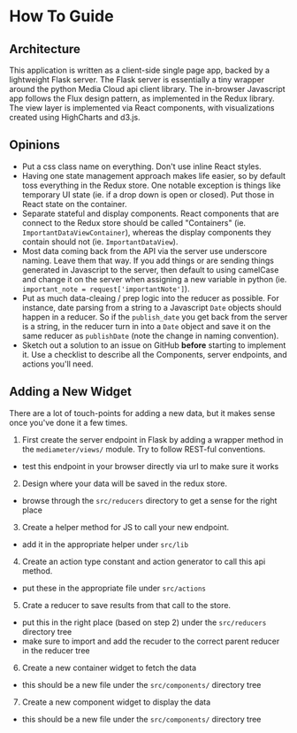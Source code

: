 How To Guide
============

Architecture
------------

This application is written as a client-side single page app, backed by a lightweight 
Flask server. The Flask server is essentially a tiny wrapper around the python Media 
Cloud api client library.  The in-browser Javascript app follows the Flux design pattern, 
as implemented in the Redux library.  The view layer is implemented via React components, 
with visualizations created using HighCharts and d3.js.

Opinions
--------

 * Put a css class name on everything.  Don't use inline React styles.
 * Having one state management approach makes life easier, so by default toss everything 
   in the Redux store.  One notable exception is things like temporary UI state (ie. if a drop 
   down is open or closed).  Put those in React state on the container.
 * Separate stateful and display components.  React components that are connect to the Redux store
   should be called "Containers" (ie. `ImportantDataViewContainer`), whereas the display components they
   contain should not (ie. `ImportantDataView`).
 * Most data coming back from the API via the server use underscore naming.  Leave them that way.  If you add
   things or are sending things generated in Javascript to the server, then default to using camelCase and change it on
   the server when assigning a new variable in python (ie. `important_note = request['importantNote']`).
 * Put as much data-cleaing / prep logic into the reducer as possible.  For instance, date parsing from a string
   to a Javascript `Date` objects should happen in a reducer.  So if the `publish_date` you get back from the server
   is a string, in the reducer turn in into a `Date` object and save it on the same reducer as `publishDate` (note the
   change in naming convention).
 * Sketch out a solution to an issue on GitHub **before** starting to implement it.  Use a checklist to describe
   all the Components, server endpoints, and actions you'll need.

Adding a New Widget
-------------------

There are a lot of touch-points for adding a new data, but it makes sense once you've done 
it a few times.

1. First create the server endpoint in Flask by adding a wrapper method in the `mediameter/views/` 
module.  Try to follow REST-ful conventions.
  * test this endpoint in your browser directly via url to make sure it works
2. Design where your data will be saved in the redux store.
  * browse through the `src/reducers` directory to get a sense for the right place
3. Create a helper method for JS to call your new endpoint.
  * add it in the appropriate helper under `src/lib`
4. Create an action type constant and action generator to call this api method.
  * put these in the appropriate file under `src/actions`
5. Crate a reducer to save results from that call to the store.
  * put this in the right place (based on step 2) under the `src/reducers` directory tree
  * make sure to import and add the recuder to the correct parent reducer in the reducer tree
6. Create a new container widget to fetch the data
  * this should be a new file under the `src/components/` directory tree
7. Create a new component widget to display the data
  * this should be a new file under the `src/components/` directory tree

